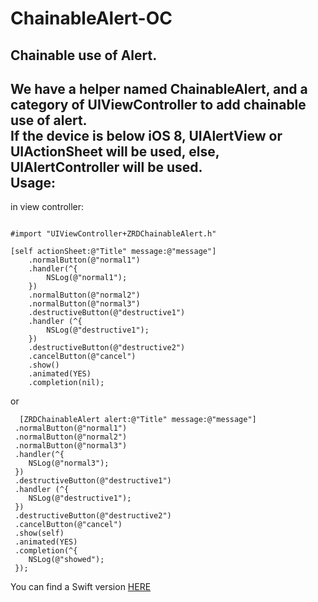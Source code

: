 # ChainableAlert-OC
Chainable use of Alert.<br>
---
We have a helper named ChainableAlert, and a category of UIViewController to add chainable use of alert.<br>
If the device is below iOS 8, UIAlertView or UIActionSheet will be used, else, UIAlertController will be used.<br>
Usage:
---
in view controller:
```

#import "UIViewController+ZRDChainableAlert.h"
```
```
[self actionSheet:@"Title" message:@"message"]
    .normalButton(@"normal1")
    .handler(^{
        NSLog(@"normal1");
    })
    .normalButton(@"normal2")
    .normalButton(@"normal3")
    .destructiveButton(@"destructive1")
    .handler (^{
        NSLog(@"destructive1");
    })
    .destructiveButton(@"destructive2")
    .cancelButton(@"cancel")
    .show()
    .animated(YES)
    .completion(nil);
```
or
```
  [ZRDChainableAlert alert:@"Title" message:@"message"]
 .normalButton(@"normal1")
 .normalButton(@"normal2")
 .normalButton(@"normal3")
 .handler(^{
    NSLog(@"normal3");
 })
 .destructiveButton(@"destructive1")
 .handler (^{
    NSLog(@"destructive1");
 })
 .destructiveButton(@"destructive2")
 .cancelButton(@"cancel")
 .show(self)
 .animated(YES)
 .completion(^{
    NSLog(@"showed");
 });
```

You can find a Swift version [HERE](https://github.com/DingHub/ChainableAlert)
